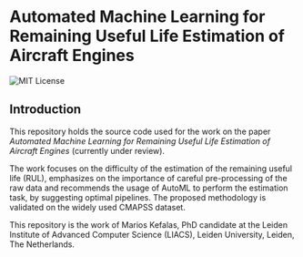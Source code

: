 # Automated Machine Learning for Remaining Useful Life Estimation of Aircraft Engines

![MIT License](https://img.shields.io/github/license/MariosKef/automated_rul?style=plastic)

## Introduction

This repository holds the source code used for the work on the paper *Automated Machine Learning for Remaining Useful Life Estimation of Aircraft Engines*
(currently under review).

The work focuses on the difficulty of the estimation of the remaining useful life (RUL), emphasizes on the importance of careful pre-processing of the raw data
and recommends the usage of AutoML to perform the estimation task, by suggesting optimal pipelines. The proposed methodology is validated on the widely used CMAPSS
dataset.

This repository is the work of Marios Kefalas, PhD candidate at the Leiden Institute of Advanced Computer Science (LIACS), Leiden University, Leiden, The Netherlands.
